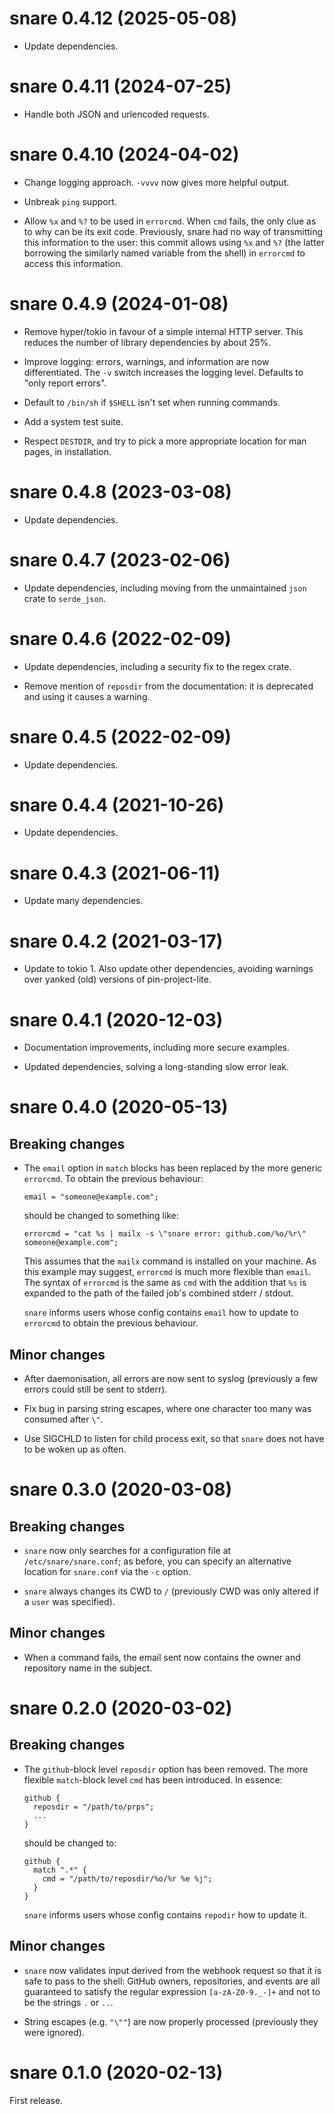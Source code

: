 # snare 0.4.12 (2025-05-08)

* Update dependencies.


# snare 0.4.11 (2024-07-25)

* Handle both JSON and urlencoded requests.


# snare 0.4.10 (2024-04-02)

* Change logging approach. `-vvvv` now gives more helpful output.

* Unbreak `ping` support.

* Allow `%x` and `%?` to be used in `errorcmd`. When `cmd` fails, the only clue
  as to why can be its exit code. Previously, snare had no way of transmitting
  this information to the user: this commit allows using `%x` and `%?` (the
  latter borrowing the similarly named variable from the shell) in `errorcmd`
  to access this information.


# snare 0.4.9 (2024-01-08)

* Remove hyper/tokio in favour of a simple internal HTTP server. This
  reduces the number of library dependencies by about 25%.

* Improve logging: errors, warnings, and information are now differentiated.
  The `-v` switch increases the logging level. Defaults to "only report
  errors".

* Default to `/bin/sh` if `$SHELL` isn't set when running commands.

* Add a system test suite.

* Respect `DESTDIR`, and try to pick a more appropriate location for man pages,
  in installation.


# snare 0.4.8 (2023-03-08)

* Update dependencies.


# snare 0.4.7 (2023-02-06)

* Update dependencies, including moving from the unmaintained `json` crate to `serde_json`.


# snare 0.4.6 (2022-02-09)

* Update dependencies, including a security fix to the regex crate.

* Remove mention of `reposdir` from the documentation: it is deprecated and
  using it causes a warning.


# snare 0.4.5 (2022-02-09)

* Update dependencies.


# snare 0.4.4 (2021-10-26)

* Update dependencies.


# snare 0.4.3 (2021-06-11)

* Update many dependencies.


# snare 0.4.2 (2021-03-17)

* Update to tokio 1. Also update other dependencies, avoiding warnings over
  yanked (old) versions of pin-project-lite.


# snare 0.4.1 (2020-12-03)

* Documentation improvements, including more secure examples.

* Updated dependencies, solving a long-standing slow error leak.


# snare 0.4.0 (2020-05-13)

## Breaking changes

* The `email` option in `match` blocks has been replaced by the more generic
  `errorcmd`. To obtain the previous behaviour:

    ```
    email = "someone@example.com";
    ```

  should be changed to something like:

    ```
    errorcmd = "cat %s | mailx -s \"snare error: github.com/%o/%r\" someone@example.com";
    ```

  This assumes that the `mailx` command is installed on your machine.  As this
  example may suggest, `errorcmd` is much more flexible than `email`.  The
  syntax of `errorcmd` is the same as `cmd` with the addition that `%s` is
  expanded to the path of the failed job's combined stderr / stdout.

  `snare` informs users whose config contains `email` how to update to
  `errorcmd` to obtain the previous behaviour.

## Minor changes

* After daemonisation, all errors are now sent to syslog (previously a few
  errors could still be sent to stderr).

* Fix bug in parsing string escapes, where one character too many was
  consumed after `\"`.

* Use SIGCHLD to listen for child process exit, so that `snare` does not have
  to be woken up as often.



# snare 0.3.0 (2020-03-08)

## Breaking changes

* `snare` now only searches for a configuration file at
  `/etc/snare/snare.conf`; as before, you can specify an alternative location
  for `snare.conf` via the `-c` option.

* `snare` always changes its CWD to `/` (previously CWD was only altered if a
  `user` was specified).


## Minor changes

* When a command fails, the email sent now contains the owner and repository
  name in the subject.


# snare 0.2.0 (2020-03-02)

## Breaking changes

* The `github`-block level `reposdir` option has been removed. The more
  flexible `match`-block level `cmd` has been introduced. In essence:

    ```
    github {
      reposdir = "/path/to/prps";
      ...
    }
    ```

  should be changed to:

    ```
    github {
      match ".*" {
        cmd = "/path/to/reposdir/%o/%r %e %j";
      }
    }
    ```

  `snare` informs users whose config contains `repodir` how to update it.


## Minor changes

* `snare` now validates input derived from the webhook request so that it is
  safe to pass to the shell: GitHub owners, repositories, and events are all
  guaranteed to satisfy the regular expression `[a-zA-Z0-9._-]+` and not to be
  the strings `.` or `..`.

* String escapes (e.g. `"\""`) are now properly processed (previously they were
  ignored).


# snare 0.1.0 (2020-02-13)

First release.
